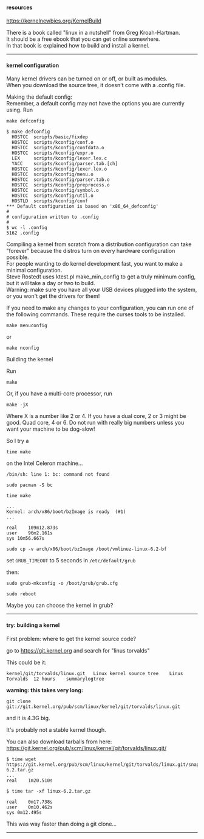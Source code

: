 #### resources

https://kernelnewbies.org/KernelBuild

There is a book called "linux in a nutshell" from Greg Kroah-Hartman.\
It should be a free ebook that you can get online somewhere.\
In that book is explained how to build and install a kernel. 

***

#### kernel configuration

Many kernel drivers can be turned on or off, or built as modules.\
When you download the source tree, it doesn't come with a .config file.

Making the default config:\
Remember, a default config may not have the options you are currently using. Run
```
make defconfig
```

```
$ make defconfig
  HOSTCC  scripts/basic/fixdep
  HOSTCC  scripts/kconfig/conf.o
  HOSTCC  scripts/kconfig/confdata.o
  HOSTCC  scripts/kconfig/expr.o
  LEX     scripts/kconfig/lexer.lex.c
  YACC    scripts/kconfig/parser.tab.[ch]
  HOSTCC  scripts/kconfig/lexer.lex.o
  HOSTCC  scripts/kconfig/menu.o
  HOSTCC  scripts/kconfig/parser.tab.o
  HOSTCC  scripts/kconfig/preprocess.o
  HOSTCC  scripts/kconfig/symbol.o
  HOSTCC  scripts/kconfig/util.o
  HOSTLD  scripts/kconfig/conf
*** Default configuration is based on 'x86_64_defconfig'
#
# configuration written to .config
#
$ wc -l .config 
5162 .config
```

Compiling a kernel from scratch from a distribution configuration can take "forever" because the distros turn on every hardware configuration possible.\
For people wanting to do kernel development fast, you want to make a minimal configuration.\
Steve Rostedt uses ktest.pl make_min_config to get a truly minimum config, but it will take a day or two to build.\
Warning: make sure you have all your USB devices plugged into the system, or you won't get the drivers for them!

If you need to make any changes to your configuration, you can run one of the following commands. These require the curses tools to be installed.
```
make menuconfig
```
or
```
make nconfig
```

Building the kernel

Run
```
make
```
Or, if you have a multi-core processor, run
```
make -jX
```
Where X is a number like 2 or 4. If you have a dual core, 2 or 3 might be good. Quad core, 4 or 6. Do not run with really big numbers unless you want your machine to be dog-slow! 

So I try a
```
time make
```
on the Intel Celeron machine...

```
/bin/sh: line 1: bc: command not found
```

```
sudo pacman -S bc
```

```
time make
```

```
...
Kernel: arch/x86/boot/bzImage is ready  (#1)
...

real	109m12.873s
user	96m2.161s
sys	10m56.667s
```

```
sudo cp -v arch/x86/boot/bzImage /boot/vmlinuz-linux-6.2-bf
```

set `GRUB_TIMEOUT` to 5 seconds in `/etc/default/grub`

then:
```
sudo grub-mkconfig -o /boot/grub/grub.cfg
```

```
sudo reboot
```
Maybe you can choose the kernel in grub?

***
#### try: building a kernel

First problem: where to get the kernel source code?

go to https://git.kernel.org and search for "linus torvalds"

This could be it:
```
kernel/git/torvalds/linux.git	Linux kernel source tree	Linus Torvalds	12 hours	summarylogtree
```

**warning: this takes very long:**
```
git clone git://git.kernel.org/pub/scm/linux/kernel/git/torvalds/linux.git
```
and it is 4.3G big.

It's probably not a stable kernel though.

You can also download tarballs from here:\
https://git.kernel.org/pub/scm/linux/kernel/git/torvalds/linux.git/

```
$ time wget https://git.kernel.org/pub/scm/linux/kernel/git/torvalds/linux.git/snapshot/linux-6.2.tar.gz
...
real	1m20.510s
```

```
$ time tar -xf linux-6.2.tar.gz 

real	0m17.738s
user	0m10.462s
sys	0m12.495s
```

This was way faster than doing a git clone...

***

